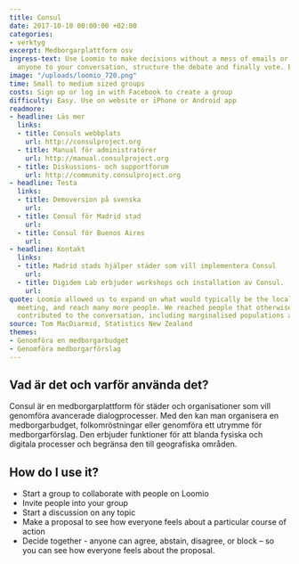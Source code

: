 ```yaml
---
title: Consul
date: 2017-10-10 00:00:00 +02:00
categories:
- verktyg
excerpt: Medborgarplattform osv
ingress-text: Use Loomio to make decisions without a mess of emails or meetings. Invite
  anyone to your conversation, structure the debate and finally vote. Easy right?
image: "/uploads/loomio_720.png"
time: Small to medium sized groups
costs: Sign up or log in with Facebook to create a group
difficulty: Easy. Use on website or iPhone or Android app
readmore:
- headline: Läs mer
  links:
  - title: Consuls webbplats
    url: http://consulproject.org
  - title: Manual för administratörer
    url: http://manual.consulproject.org
  - title: Diskussions- och supportforum
    url: http://community.consulproject.org
- headline: Testa
  links:
  - title: Demoversion på svenska
    url: 
  - title: Consul för Madrid stad
    url: 
  - title: Consul för Buenos Aires
    url: 
- headline: Kontakt
  links:
  - title: Madrid stads hjälper städer som vill implementera Consul
    url: 
  - title: Digidem Lab erbjuder workshops och installation av Consul.
    url: 
quote: Loomio allowed us to expand on what would typically be the local town hall
  meeting, and reach many more people. We reached people that otherwise wouldn't have
  contributed to the conversation, including marginalised populations and youth.
source: Tom MacDiarmid, Statistics New Zealand
themes:
- Genomföra en medborgarbudget
- Genomföra medborgarförslag
---
```


## Vad är det och varför använda det?

Consul är en medborgarplattform för städer och organisationer som vill genomföra avancerade dialogprocesser. Med den kan man organisera en medborgarbudget, folkomröstningar eller genomföra ett utrymme för medborgarförslag. Den erbjuder funktioner för att blanda fysiska och digitala processer och begränsa den till geografiska områden.

## How do I use it?

* Start a group to collaborate with people on Loomio
* Invite people into your group
* Start a discussion on any topic
* Make a proposal to see how everyone feels about a particular course of action
* Decide together - anyone can agree, abstain, disagree, or block – so you can see how everyone feels about the proposal.
